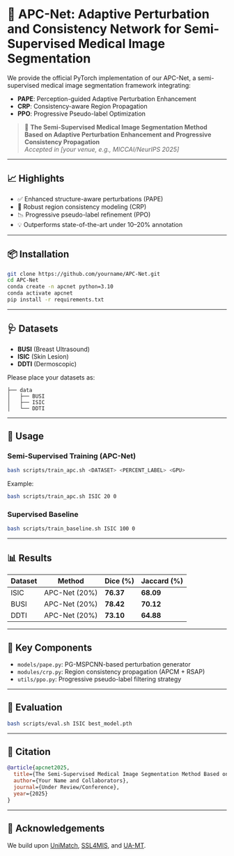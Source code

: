 # 🔬 APC-Net: Adaptive Perturbation and Consistency Network for Semi-Supervised Medical Image Segmentation

We provide the official PyTorch implementation of our APC-Net, a semi-supervised medical image segmentation framework integrating:

- **PAPE**: Perception-guided Adaptive Perturbation Enhancement  
- **CRP**: Consistency-aware Region Propagation  
- **PPO**: Progressive Pseudo-label Optimization

> 📄 **The Semi-Supervised Medical Image Segmentation Method Based on Adaptive Perturbation Enhancement and Progressive Consistency Propagation**  
> *Accepted in [your venue, e.g., MICCAI/NeurIPS 2025]*

---

## 📈 Highlights

- ✅ Enhanced structure-aware perturbations (PAPE)  
- 🔁 Robust region consistency modeling (CRP)  
- 📉 Progressive pseudo-label refinement (PPO)  
- 💡 Outperforms state-of-the-art under 10–20% annotation

---

## 📦 Installation

```bash
git clone https://github.com/yourname/APC-Net.git
cd APC-Net
conda create -n apcnet python=3.10
conda activate apcnet
pip install -r requirements.txt
```

---

## 🩺 Datasets

- **BUSI** (Breast Ultrasound)  
- **ISIC** (Skin Lesion)  
- **DDTI** (Dermoscopic)

Please place your datasets as:

```
├── data
│   ├── BUSI
│   ├── ISIC
│   └── DDTI
```

---

## 🚀 Usage

### Semi-Supervised Training (APC-Net)

```bash
bash scripts/train_apc.sh <DATASET> <PERCENT_LABEL> <GPU>
```

Example:

```bash
bash scripts/train_apc.sh ISIC 20 0
```

### Supervised Baseline

```bash
bash scripts/train_baseline.sh ISIC 100 0
```

---

## 📊 Results

| Dataset | Method       | Dice (%) | Jaccard (%) |
|---------|--------------|----------|-------------|
| ISIC    | APC-Net (20%)| **76.37**| **68.09**   |
| BUSI    | APC-Net (20%)| **78.42**| **70.12**   |
| DDTI    | APC-Net (20%)| **73.10**| **64.88**   |

---

## 📌 Key Components

- `models/pape.py`: PG-MSPCNN-based perturbation generator  
- `modules/crp.py`: Region consistency propagation (APCM + RSAP)  
- `utils/ppo.py`: Progressive pseudo-label filtering strategy

---

## 🧪 Evaluation

```bash
bash scripts/eval.sh ISIC best_model.pth
```

---

## 📄 Citation

```bibtex
@article{apcnet2025,
  title={The Semi-Supervised Medical Image Segmentation Method Based on Adaptive Perturbation Enhancement and Progressive Consistency Propagation},
  author={Your Name and Collaborators},
  journal={Under Review/Conference},
  year={2025}
}
```

---

## 🙏 Acknowledgements

We build upon [UniMatch](https://github.com/LiheYoung/UniMatch), [SSL4MIS](https://github.com/HiLab-git/SSL4MIS), and [UA-MT](https://github.com/yulequan/UA-MT).